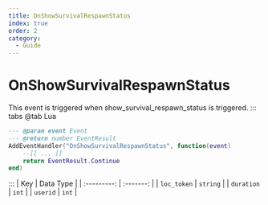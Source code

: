 ```yaml
---
title: OnShowSurvivalRespawnStatus
index: true
order: 2
category:
  - Guide
---
```


# OnShowSurvivalRespawnStatus
This event is triggered when show_survival_respawn_status is triggered.
::: tabs
@tab Lua
```lua
--- @param event Event
--- @return number EventResult
AddEventHandler("OnShowSurvivalRespawnStatus", function(event)
    --[[ ... ]]
    return EventResult.Continue
end)
```

:::
|     Key     | Data Type |
| :---------: | :-------: |
| `loc_token` |  `string` |
|  `duration` |   `int`   |
|   `userid`  |   `int`   |